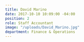 ```yaml
---
title: David Marino
date: 2017-10-10 10:09:00 -04:00
position: 2
role: Staff Accountant
image: "/uploads/David_Marino.jpg"
department: Finance & Operations
---
```

